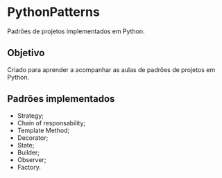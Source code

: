 # PythonPatterns

Padrões de projetos implementados em Python.

## Objetivo

Criado para aprender a acompanhar as aulas de padrões de projetos em Python.

## Padrões implementados

* Strategy; 
* Chain of responsability;
* Template Method;
* Decorator;
* State;
* Builder;
* Observer;
* Factory.
